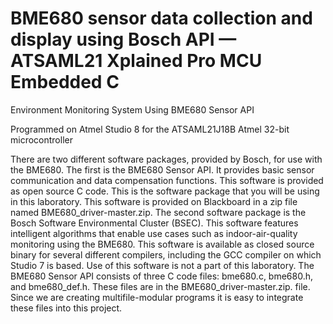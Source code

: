 # BME680 sensor data collection and display using Bosch API — ATSAML21 Xplained Pro MCU Embedded C
Environment Monitoring System Using BME680 Sensor API

Programmed on Atmel Studio 8 for the ATSAML21J18B Atmel 32-bit microcontroller

There are two different software packages, provided by Bosch, for use with the BME680. The first is the BME680 Sensor API. It provides basic sensor communication and data compensation functions. This software is provided as open source C code. This is the software package that you will be using in this laboratory. This software is provided on Blackboard in a zip file named BME680_driver-master.zip. The second software package is the Bosch Software Environmental Cluster (BSEC). This software features intelligent algorithms that enable use cases such as indoor-air-quality monitoring using the BME680. This software is available as closed source binary for several different compilers, including the GCC compiler on which Studio 7 is based. Use of this software is not a part of this laboratory. The BME680 Sensor API consists of three C code files: bme680.c, bme680.h, and bme680_def.h. These files are in the BME680_driver-master.zip. file. Since we are creating multifile-modular programs it is easy to integrate these files into this project.


